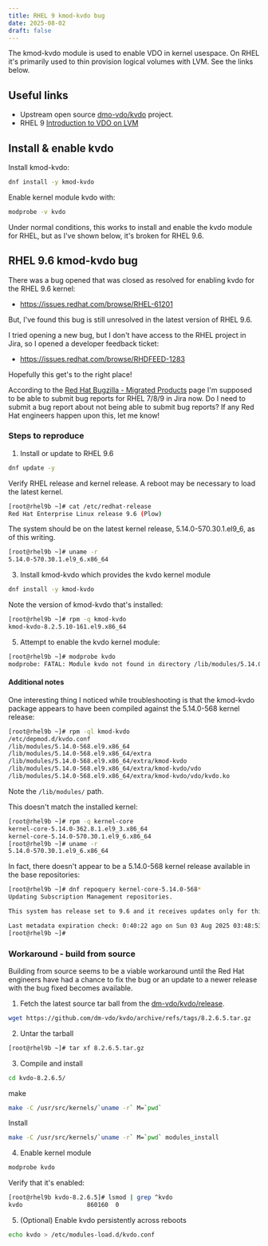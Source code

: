 ```yaml
---
title: RHEL 9 kmod-kvdo bug
date: 2025-08-02
draft: false
---
```


The kmod-kvdo module is used to enable VDO in kernel usespace. On RHEL it's primarily used to thin provision logical volumes with LVM. See the links below.

## Useful links

* Upstream open source [dmo-vdo/kvdo][1] project.
* RHEL 9 [Introduction to VDO on LVM][2]

[1]: https://github.com/dm-vdo/kvdo
[2]: https://docs.redhat.com/en/documentation/red_hat_enterprise_linux/9/html/deduplicating_and_compressing_logical_volumes_on_rhel/proc_providing-feedback-on-red-hat-documentation_deduplicating-and-compressing-logical-volumes-on-rhel

## Install & enable kvdo

Install kmod-kvdo:

```bash
dnf install -y kmod-kvdo
```

Enable kernel module kvdo with:

```bash
modprobe -v kvdo
```

Under normal conditions, this works to install and enable the kvdo module for RHEL, but as I've shown below, it's broken for RHEL 9.6.

## RHEL 9.6 kmod-kvdo bug

There was a bug opened that was closed as resolved for enabling kvdo for the RHEL 9.6 kernel:

* <https://issues.redhat.com/browse/RHEL-61201>

But, I've found this bug is still unresolved in the latest version of RHEL 9.6.

I tried opening a new bug, but I don't have access to the RHEL project in Jira, so I opened a developer feedback ticket:

* <https://issues.redhat.com/browse/RHDFEED-1283>

Hopefully this get's to the right place!

According to the [Red Hat Bugzilla - Migrated Products](https://bugzilla.redhat.com/page.cgi?id=redhat/migrated_products.html) page I'm supposed to be able to submit bug reports for RHEL 7/8/9 in Jira now. Do I need to submit a bug report about not being able to submit bug reports? If any Red Hat engineers happen upon this, let me know!

### Steps to reproduce

1. Install or update to RHEL 9.6

```bash
dnf update -y
```

Verify RHEL release and kernel release. A reboot may be necessary to load the latest kernel.

```bash
[root@rhel9b ~]# cat /etc/redhat-release 
Red Hat Enterprise Linux release 9.6 (Plow)
```

The system should be on the latest kernel release, 5.14.0-570.30.1.el9_6, as of this writing.

```bash
[root@rhel9b ~]# uname -r
5.14.0-570.30.1.el9_6.x86_64
```

3. Install kmod-kvdo which provides the kvdo kernel module

```bash
dnf install -y kmod-kvdo
```

Note the version of kmod-kvdo that's installed:

```bash
[root@rhel9b ~]# rpm -q kmod-kvdo
kmod-kvdo-8.2.5.10-161.el9.x86_64
```

5. Attempt to enable the kvdo kernel module:

```bash
[root@rhel9b ~]# modprobe kvdo
modprobe: FATAL: Module kvdo not found in directory /lib/modules/5.14.0-570.30.1.el9_6.x86_64
```

#### Additional notes

One interesting thing I noticed while troubleshooting is that the kmod-kvdo package appears to have been compiled against the 5.14.0-568 kernel release:

```bash
[root@rhel9b ~]# rpm -ql kmod-kvdo
/etc/depmod.d/kvdo.conf
/lib/modules/5.14.0-568.el9.x86_64
/lib/modules/5.14.0-568.el9.x86_64/extra
/lib/modules/5.14.0-568.el9.x86_64/extra/kmod-kvdo
/lib/modules/5.14.0-568.el9.x86_64/extra/kmod-kvdo/vdo
/lib/modules/5.14.0-568.el9.x86_64/extra/kmod-kvdo/vdo/kvdo.ko
```

Note the `/lib/modules/` path.

This doesn't match the installed kernel:

```bash
[root@rhel9b ~]# rpm -q kernel-core
kernel-core-5.14.0-362.8.1.el9_3.x86_64
kernel-core-5.14.0-570.30.1.el9_6.x86_64
[root@rhel9b ~]# uname -r
5.14.0-570.30.1.el9_6.x86_64
```

In fact, there doesn't appear to be a 5.14.0-568 kernel release available in the base repositories:

```bash
[root@rhel9b ~]# dnf repoquery kernel-core-5.14.0-568*
Updating Subscription Management repositories.

This system has release set to 9.6 and it receives updates only for this release.

Last metadata expiration check: 0:40:22 ago on Sun 03 Aug 2025 03:48:53 AM UTC.
[root@rhel9b ~]# 
```

### Workaround - build from source

Building from source seems to be a viable workaround until the Red Hat engineers have had a chance to fix the bug or an update to a newer release with the bug fixed becomes available.

1. Fetch the latest source tar ball from the [dm-vdo/kvdo/release](https://github.com/dm-vdo/kvdo/releases).

```bash
wget https://github.com/dm-vdo/kvdo/archive/refs/tags/8.2.6.5.tar.gz
```

2. Untar the tarball

```bash
[root@rhel9b ~]# tar xf 8.2.6.5.tar.gz 
```

3. Compile and install

```bash
cd kvdo-8.2.6.5/
```

make

```bash
make -C /usr/src/kernels/`uname -r` M=`pwd`
```

Install

```bash
make -C /usr/src/kernels/`uname -r` M=`pwd` modules_install
```

4. Enable kernel module

```bash
modprobe kvdo
```

Verify that it's enabled:

```bash
[root@rhel9b kvdo-8.2.6.5]# lsmod | grep ^kvdo
kvdo                  860160  0
```

5. (Optional) Enable kvdo persistently across reboots

```bash
echo kvdo > /etc/modules-load.d/kvdo.conf
```
